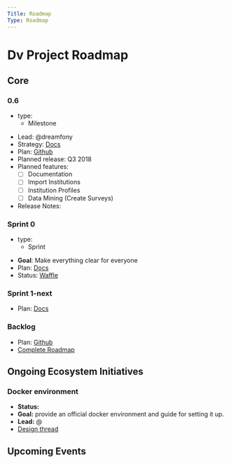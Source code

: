 ```yaml
---
Title: Roadmap
Type: Roadmap
---
```


# Dv Project Roadmap

## Core

### 0.6
- type:
  - Milestone

* Lead: @dreamfony
* Strategy: [Docs](https://docs.google.com/document/d/1Yc1pgTTRqimg6dQeI0J71xdiGtfBvK1ZIxAajpN5piE/edit#heading=h.b0n1x2sajroe)
* Plan: [Github](https://github.com/dreamfony/dv/milestone/2)
* Planned release: Q3 2018
* Planned features:
  * [ ] Documentation
  * [ ] Import Institutions
  * [ ] Institution Profiles
  * [ ] Data Mining (Create Surveys)
* Release Notes:

### Sprint 0
- type:
  - Sprint

* **Goal**: Make everything clear for everyone
* Plan: [Docs](https://docs.google.com/document/d/1Z0IFJyCGIG-B5hOmdssuBoMH2kpEytoqsQubWgVgHFk/edit)
* Status: [Waffle]( https://waffle.io/dreamfony/dv/cards/5a45364cf0a13a00465de012)

### Sprint 1-next
* Plan: [Docs]()

### Backlog
* Plan: [Github](https://github.com/dreamfony/dv/labels/backlog)
* [Complete Roadmap](https://docs.google.com/document/d/1Yc1pgTTRqimg6dQeI0J71xdiGtfBvK1ZIxAajpN5piE/edit#heading=h.qarz8syuop2f)

## Ongoing Ecosystem Initiatives

### Docker environment

* **Status:**
* **Goal:** provide an official docker environment and guide for setting it up.
* **Lead:** @
* [Design thread]()

## Upcoming Events
